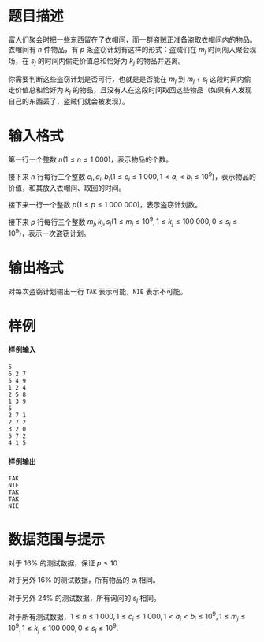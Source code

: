 
# 题目描述

富人们聚会时把一些东西留在了衣帽间，而一群盗贼正准备盗取衣帽间内的物品。衣帽间有 $n$ 件物品，有 $p$ 条盗窃计划有这样的形式：盗贼们在 $m_j$ 时间闯入聚会现场，在 $s_j$ 的时间内偷走价值总和恰好为 $k_j$ 的物品并逃离。

你需要判断这些盗窃计划是否可行，也就是是否能在 $m_j$ 到 $m_j+s_j$ 这段时间内偷走价值总和恰好为 $k_j$ 的物品，且没有人在这段时间取回这些物品（如果有人发现自己的东西丢了，盗贼们就会被发现）。

# 输入格式

第一行一个整数 $n (1 \le n \le 1\ 000)$，表示物品的个数。

接下来 $n$ 行每行三个整数 $c_i, a_i, b_i (1 \le c_i \le 1\ 000,1 \lt a_i \lt b_i \le 10^9)$，表示物品的价值，和其放入衣帽间、取回的时间。

接下来一行一个整数 $p (1 \le p \le 1\ 000\ 000)$，表示盗窃计划数。

接下来 $p$ 行每行三个整数 $m_j, k_j, s_j (1 \le m_j \le 10^9,1 \le k_j \le 100\ 000,0 \le s_j \le 10^9)$，表示一次盗窃计划。

# 输出格式

对每次盗窃计划输出一行 `TAK` 表示可能，`NIE` 表示不可能。

# 样例

#### 样例输入
```plain
5
6 2 7
5 4 9
1 2 4
2 5 8
1 3 9
5
2 7 1
2 7 2
3 2 0
5 7 2
4 1 5
```

#### 样例输出
```plain
TAK
NIE
TAK
TAK
NIE
```

# 数据范围与提示

对于 $16\%$ 的测试数据，保证 $p \le 10$.

对于另外 $16\%$ 的测试数据，所有物品的 $a_i$ 相同。

对于另外 $24\%$ 的测试数据，所有询问的 $s_j$ 相同。

对于所有测试数据，$1 \le n \le 1\ 000,1 \le c_i \le 1\ 000,1 \lt a_i \lt b_i \le 10^9,1 \le m_j \le 10^9,1 \le k_j \le 100\ 000,0 \le s_j \le 10^9$.

